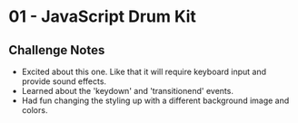 # 01 - JavaScript Drum Kit

## Challenge Notes
  * Excited about this one. Like that it will require keyboard input and provide sound effects.
  * Learned about the 'keydown' and 'transitionend' events.
  * Had fun changing the styling up with a different background image and colors.